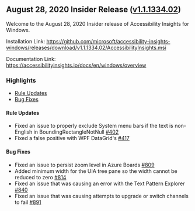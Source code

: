 ## August 28, 2020 Insider Release ([v1.1.1334.02](https://github.com/Microsoft/accessibility-insights-windows/releases/tag/v1.1.1334.02))

Welcome to the August 28, 2020 Insider release of Accessibility Insights for Windows.

Installation Link: https://github.com/microsoft/accessibility-insights-windows/releases/download/v1.1.1334.02/AccessibilityInsights.msi

Documentation Link: https://accessibilityinsights.io/docs/en/windows/overview

### Highlights

- [Rule Updates](#rule-updates)
- [Bug Fixes](#bug-fixes)

#### Rule Updates

- Fixed an issue to properly exclude System menu bars if the text is non-English in BoundingRectangleNotNull [#402](https://github.com/microsoft/axe-windows/issues/402)
- Fixed a false positive with WPF DataGrid's [#417](https://github.com/microsoft/axe-windows/issues/417)

#### Bug Fixes

- Fixed an issue to persist zoom level in Azure Boards [#809](https://github.com/microsoft/accessibility-insights-windows/issues/809)
- Added minimum width for the UIA tree pane so the width cannot be reduced to zero [#814](https://github.com/microsoft/accessibility-insights-windows/issues/814)
- Fixed an issue that was causing an error with the Text Pattern Explorer [#840](https://github.com/microsoft/accessibility-insights-windows/issues/840)
- Fixed an issue that was causing attempts to upgrade or switch channels to fail [#891](https://github.com/microsoft/accessibility-insights-windows/issues/891)